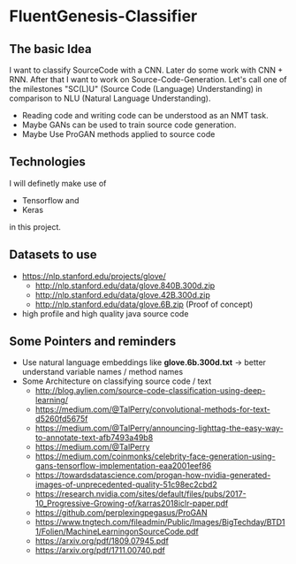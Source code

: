 # FluentGenesis-Classifier

## The basic Idea

I want to classify SourceCode with a CNN. Later do some work with CNN + RNN. After that I want to work on
Source-Code-Generation. Let's call one of the milestones "SC(L)U" (Source Code (Language) Understanding) in
comparison to NLU (Natural Language Understanding).

* Reading code and writing code can be understood as an NMT task. 
* Maybe GANs can be used to train source code generation. 
* Maybe Use ProGAN methods applied to source code

## Technologies

I will definetly make use of
 
* Tensorflow and
* Keras

in this project.

## Datasets to use
* https://nlp.stanford.edu/projects/glove/
  * http://nlp.stanford.edu/data/glove.840B.300d.zip
  * http://nlp.stanford.edu/data/glove.42B.300d.zip
  * http://nlp.stanford.edu/data/glove.6B.zip (Proof of concept)
* high profile and high quality java source code


## Some Pointers and reminders

* Use natural language embeddings like __glove.6b.300d.txt__ -> better understand variable names / method names
* Some Architecture on classifying source code / text
  * http://blog.aylien.com/source-code-classification-using-deep-learning/
  * https://medium.com/@TalPerry/convolutional-methods-for-text-d5260fd5675f
  * https://medium.com/@TalPerry/announcing-lighttag-the-easy-way-to-annotate-text-afb7493a49b8
  * https://medium.com/@TalPerry
  * https://medium.com/coinmonks/celebrity-face-generation-using-gans-tensorflow-implementation-eaa2001eef86
  * https://towardsdatascience.com/progan-how-nvidia-generated-images-of-unprecedented-quality-51c98ec2cbd2
  * https://research.nvidia.com/sites/default/files/pubs/2017-10_Progressive-Growing-of/karras2018iclr-paper.pdf
  * https://github.com/perplexingpegasus/ProGAN
  * https://www.tngtech.com/fileadmin/Public/Images/BigTechday/BTD11/Folien/MachineLearningonSourceCode.pdf
  * https://arxiv.org/pdf/1809.07945.pdf
  * https://arxiv.org/pdf/1711.00740.pdf